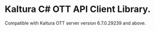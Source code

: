 # Kaltura C# OTT API Client Library.
Compatible with Kaltura OTT server version 6.7.0.29239 and above.
